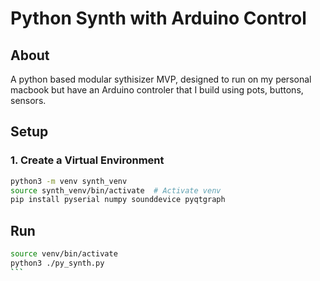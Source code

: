 # Python Synth with Arduino Control

## About
A python based modular sythisizer MVP, designed to run on my personal macbook
but have an Arduino controler that I build using pots, buttons, sensors.

## Setup
### 1. Create a Virtual Environment
```bash
python3 -m venv synth_venv
source synth_venv/bin/activate  # Activate venv
pip install pyserial numpy sounddevice pyqtgraph

```

## Run
````bash
source venv/bin/activate
python3 ./py_synth.py
```


